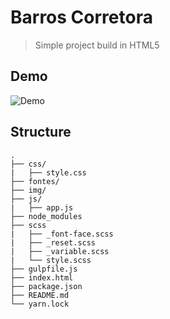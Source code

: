 # Barros Corretora 

> Simple project build in HTML5

## Demo
![Demo](demo/demo.gif)

## Structure
	.
	├── css/
	|	├── style.css
	├── fontes/
	├── img/
	├── js/
	|	├── app.js
	├── node_modules
	├── scss
	|	├── _font-face.scss
	|	├── _reset.scss
	|	├── _variable.scss
	|	└── style.scss
	├── gulpfile.js
	├── index.html
	├── package.json
	├── README.md
	└── yarn.lock
	